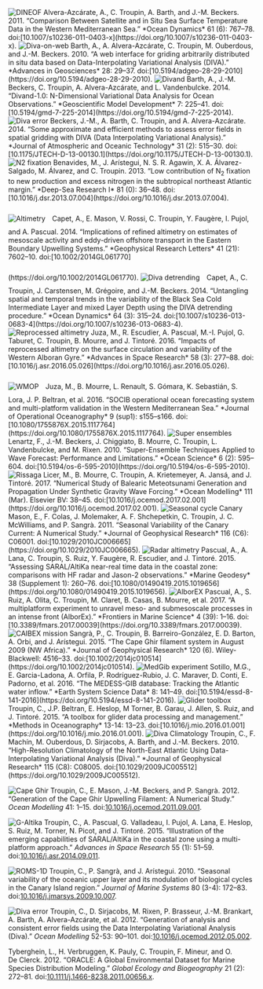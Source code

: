 <img class="imagelogo" src="figures/logo_dineof.png" alt="DINEOF">
Alvera-Azcárate, A., C. Troupin, A. Barth, and J.-M. Beckers. 2011.
“Comparison Between Satellite and in Situ Sea Surface Temperature Data
in the Western Mediterranean Sea.” *Ocean Dynamics* 61 (6): 767–78.
doi:[10.1007/s10236-011-0403-x](https://doi.org/10.1007/s10236-011-0403-x).

<img class="imagelogo" src="figures/logo_divaweb.png" alt="Diva-on-web">
Barth, A., A. Alvera-Azcárate, C. Troupin, M. Ouberdous, and J.-M.
Beckers. 2010. “A web interface for griding arbitrarily distributed in
situ data based on Data-Interpolating Variational Analysis (DIVA).”
*Advances in Geosciences* 28: 29–37.
doi:[10.5194/adgeo-28-29-2010](https://doi.org/10.5194/adgeo-28-29-2010).

<img class="imagelogo" src="figures/logo_divand.png" alt="Divand">
Barth, A., J.-M. Beckers, C. Troupin, A. Alvera-Azcárate, and L.
Vandenbulcke. 2014. “Divand-1.0: N-Dimensional Variational Data Analysis
for Ocean Observations.” *Geoscientific Model Development* 7: 225–41.
doi:[10.5194/gmd-7-225-2014](https://doi.org/10.5194/gmd-7-225-2014).

<img class="imagelogo" src="figures/logo_divaerr2.png" alt="Diva error">
Beckers, J.-M., A. Barth, C. Troupin, and A. Alvera-Azcárate. 2014.
“Some approximate and efficient methods to assess error fields in
spatial gridding with DIVA (Data Interpolating Variational Analysis).”
*Journal of Atmospheric and Oceanic Technology* 31 (2): 515–30.
doi:[10.1175/JTECH-D-13-00130.1](https://doi.org/10.1175/JTECH-D-13-00130.1).

<img class="imagelogo" src="figures/logo_mb.png" alt="N2 fixation">
Benavides, M., J. Arístegui, N. S. R. Agawin, X. A. Álvarez-Salgado,
M. Álvarez, and C. Troupin. 2013. “Low contribution of N<sub>2</sub> fixation to
new production and excess nitrogen in the subtropical northeast Atlantic
margin.” *Deep-Sea Research I* 81 (0): 36–48.
doi:[10.1016/j.dsr.2013.07.004](https://doi.org/10.1016/j.dsr.2013.07.004).

<img class="imagelogo" src="figures/logo_altim.png" style="margin:25px 10px 10px 0px;" alt="Altimetry">
Capet, A., E. Mason, V. Rossi, C. Troupin, Y. Faugère, I. Pujol, and A.
Pascual. 2014. “Implications of refined altimetry on estimates of
mesoscale activity and eddy-driven offshore transport in the Eastern
Boundary Upwelling Systems.” *Geophysical Research Letters* 41 (21):
7602–10.
doi:[10.1002/2014GL061770](https://doi.org/10.1002/2014GL061770).

<img class="imagelogo" src="figures/logo_detrend.png" style="margin:25px 10px 10px 0px;" alt="Diva detrending">
Capet, A., C. Troupin, J. Carstensen, M. Grégoire, and J.-M. Beckers. 2014. “Untangling spatial and temporal trends in the variability of the
Black Sea Cold Intermediate Layer and mixed Layer Depth using the DIVA
detrending procedure.” *Ocean Dynamics* 64 (3): 315–24.
doi:[10.1007/s10236-013-0683-4](https://doi.org/10.1007/s10236-013-0683-4).

<img class="imagelogo" src="figures/logo_altimodel.png" alt="Reprocessed altimetry">
Juza, M., R. Escudier, A. Pascual, M.-I. Pujol,
G. Taburet, C. Troupin, B. Mourre, and J.
Tintoré. 2016. “Impacts of reprocessed altimetry on the surface
circulation and variability of the Western Alboran Gyre.” *Advances in
Space Research* 58 (3): 277–88.
doi:[10.1016/j.asr.2016.05.026](https://doi.org/10.1016/j.asr.2016.05.026).

<img class="imagelogo" src="figures/logo_wmop.png" style="margin:25px 10px 10px 0px;" alt="WMOP">
Juza, M., B. Mourre, L. Renault, S. Gómara, K. Sebastián, S. Lora, J. P.
Beltran, et al. 2016. “SOCIB operational ocean forecasting system and
multi-platform validation in the Western Mediterranean Sea.” *Journal of
Operational Oceanography* 9 (sup1): s155–s166.
doi:[10.1080/1755876X.2015.1117764](https://doi.org/10.1080/1755876X.2015.1117764).

<img class="imagelogo" src="figures/logo_superens.png" alt="Super ensembles">
Lenartz, F., J.-M. Beckers, J. Chiggiato, B. Mourre, C. Troupin, L.
Vandenbulcke, and M. Rixen. 2010. “Super-Ensemble Techniques Applied to
Wave Forecast: Performance and Limitations.” *Ocean Science* 6 (2):
595–604.
doi:[10.5194/os-6-595-2010](https://doi.org/10.5194/os-6-595-2010).

<img class="imagelogo" src="figures/logo_rissaga.png" alt="Rissaga">
Licer, M., B. Mourre, C. Troupin, A. Krietemeyer,
A. Jansá, and J. Tintoré. 2017. “Numerical Study of Balearic
Meteotsunami Generation and Propagation Under Synthetic Gravity Wave
Forcing.” *Ocean Modelling* 111 (Mar). Elsevier BV: 38–45.
doi:[10.1016/j.ocemod.2017.02.001](https://doi.org/10.1016/j.ocemod.2017.02.001).

<img class="imagelogo" src="figures/logo_canary.png" alt="Seasonal cycle Canary">
Mason, E., F. Colas, J. Molemaker, A. F. Shchepetkin, C. Troupin, J. C.
McWilliams, and P. Sangrà. 2011. “Seasonal Variability of the Canary
Current: A Numerical Study.” *Journal of Geophysical Research* 116 (C6):
C06001.
doi:[10.1029/2010JC006665](https://doi.org/10.1029/2010JC006665).

<img class="imagelogo" src="figures/logo_radaralti.png" alt="Radar altimetry">
Pascual, A., A. Lana, C. Troupin, S. Ruiz, Y. Faugère, R. Escudier, and
J. Tintoré. 2015. “Assessing SARAL/AltiKa near-real time data in the
coastal zone: comparisons with HF radar and Jason-2 observations.”
*Marine Geodesy* 38 (Supplement 1): 260–76.
doi:[10.1080/01490419.2015.1019656](https://doi.org/10.1080/01490419.2015.1019656).

<img class="imagelogo" src="figures/logo_alborex.png" alt="AlborEX">
Pascual, A., S. Ruiz, A. Olita, C. Troupin, M.
Claret, B. Casas, B. Mourre, et al. 2017. “A multiplatform
experiment to unravel meso- and submesoscale processes in an intense
front (AlborEx).” *Frontiers in Marine Science* 4 (39): 1–16.
doi:[10.3389/fmars.2017.00039](https://doi.org/10.3389/fmars.2017.00039).

<img class="imagelogo" src="figures/logo_caibex.png" alt="CAIBEX mission">
Sangrà, P., C. Troupin, B. Barreiro-González, E. D.
Barton, A. Orbi, and J. Arístegui. 2015. “The Cape Ghir
filament system in August 2009 (NW Africa).” *Journal of Geophysical
Research* 120 (6). Wiley-Blackwell: 4516–33.
doi:[10.1002/2014jc010514](https://doi.org/10.1002/2014jc010514).

<img class="imagelogo" src="figures/logo_medgib.png" alt="MedGib experiment">
Sotillo, M.G., E. Garcia-Ladona, A. Orfila, P. Rodríguez-Rubio, J. C.
Maraver, D. Conti, E. Padorno, et al. 2016. “The MEDESS-GIB database:
Tracking the Atlantic water inflow.” *Earth System Science Data* 8:
141–49.
doi:[10.5194/essd-8-141-2016](https://doi.org/10.5194/essd-8-141-2016).

<img class="imagelogo" src="figures/logo_toolbox.png" alt="Glider toolbox">
Troupin, C., J.P. Beltran, E. Heslop, M Torner, B. Garau, J. Allen, S.
Ruiz, and J. Tintoré. 2015. “A toolbox for glider data processing and
management.” *Methods in Oceanography* 13-14: 13–23.
doi:[10.1016/j.mio.2016.01.001](https://doi.org/10.1016/j.mio.2016.01.001).


<img class="imagelogo" src="figures/logo_divaclim.png" alt="Diva Climatology"> 
Troupin, C., F. Machín, M. Ouberdous, D. Sirjacobs, A. Barth, and J.-M.
Beckers. 2010. “High-Resolution Climatology of the North-East Atlantic
Using Data-Interpolating Variational Analysis (Diva).” *Journal of
Geophysical Research* 115 (C8): C08005.
doi:[10.1029/2009JC005512](https://doi.org/10.1029/2009JC005512).


<img class="imagelogo" src="figures/logo_capeghir.png" alt="Cape Ghir"> Troupin, C., E. Mason, J.-M. Beckers, and P. Sangrà. 2012. “Generation
of the Cape Ghir Upwelling Filament: A Numerical Study.” *Ocean Modelling* 41: 1–15. doi:[10.1016/j.ocemod.2011.09.001](https://doi.org/10.1016/j.ocemod.2011.09.001).


<img class="imagelogo" src="figures/logo_galtica.png" alt="G-Altika"> Troupin, C., A. Pascual, G. Valladeau, I. Pujol, A. Lana, E. Heslop, S.
Ruiz, M. Torner, N. Picot, and J. Tintoré. 2015. “Illustration of the emerging capabilities of SARAL/AltiKa in the coastal zone using a multi-platform approach.” 
*Advances in Space Research* 55 (1): 51–59. doi:[10.1016/j.asr.2014.09.011](https://doi.org/10.1016/j.asr.2014.09.011).     


<img class="imagelogo" src="figures/logo_roms1d.png" alt="ROMS-1D"> Troupin, C., P. Sangrà, and J. Arístegui. 2010. “Seasonal variability of
the oceanic upper layer and its modulation of biological cycles in the
Canary Island region.” *Journal of Marine Systems* 80 (3-4): 172–83.
doi:[10.1016/j.jmarsys.2009.10.007](https://doi.org/10.1016/j.jmarsys.2009.10.007).


<img class="imagelogo" src="figures/logo_divaerr.png" alt="Diva error"> Troupin, C., D. Sirjacobs, M. Rixen, P. Brasseur, J.-M. Brankart, A.
Barth, A. Alvera-Azcárate, et al. 2012. “Generation of analysis and
consistent error fields using the Data Interpolating Variational
Analysis (Diva).” *Ocean Modelling* 52-53: 90–101.
doi:[10.1016/j.ocemod.2012.05.002](https://doi.org/10.1016/j.ocemod.2012.05.002).


Tyberghein, L., H. Verbruggen, K. Pauly, C. Troupin, F. Mineur, and O.
De Clerck. 2012. “ORACLE: A Global Environmental Dataset for Marine
Species Distribution Modeling.” *Global Ecology and Biogeography* 21
(2): 272–81.
doi:[10.1111/j.1466-8238.2011.00656.x](https://doi.org/10.1111/j.1466-8238.2011.00656.x).


